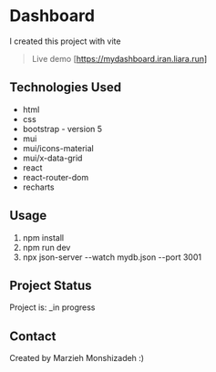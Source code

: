 # Dashboard

I created this project with vite
> Live demo [https://mydashboard.iran.liara.run]

## Technologies Used

- html
- css
- bootstrap - version 5
- mui
- mui/icons-material
- mui/x-data-grid
- react
- react-router-dom
- recharts

## Usage

1. npm install
2. npm run dev
3. npx json-server --watch mydb.json --port 3001

## Project Status

Project is: \_in progress

## Contact

Created by Marzieh Monshizadeh :)
